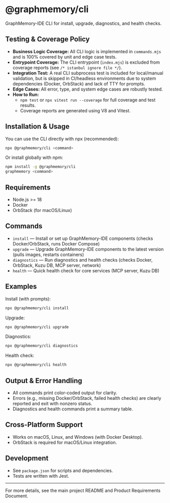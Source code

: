 # @graphmemory/cli

GraphMemory-IDE CLI for install, upgrade, diagnostics, and health checks.

## Testing & Coverage Policy

- **Business Logic Coverage:** All CLI logic is implemented in `commands.mjs` and is 100% covered by unit and edge case tests.
- **Entrypoint Coverage:** The CLI entrypoint (`index.mjs`) is excluded from coverage reports (see `/* istanbul ignore file */`).
- **Integration Test:** A real CLI subprocess test is included for local/manual validation, but is skipped in CI/headless environments due to system dependencies (Docker, OrbStack) and lack of TTY for prompts.
- **Edge Cases:** All error, type, and system edge cases are robustly tested.
- **How to Run:**
  - `npm test` or `npx vitest run --coverage` for full coverage and test results.
  - Coverage reports are generated using V8 and Vitest.

## Installation & Usage

You can use the CLI directly with npx (recommended):

```sh
npx @graphmemory/cli <command>
```

Or install globally with npm:

```sh
npm install -g @graphmemory/cli
graphmemory <command>
```

## Requirements
- Node.js >= 18
- Docker
- OrbStack (for macOS/Linux)

## Commands

- `install`   — Install or set up GraphMemory-IDE components (checks Docker/OrbStack, runs Docker Compose)
- `upgrade`   — Upgrade GraphMemory-IDE components to the latest version (pulls images, restarts containers)
- `diagnostics` — Run diagnostics and health checks (checks Docker, OrbStack, Kuzu DB, MCP server, network)
- `health`    — Quick health check for core services (MCP server, Kuzu DB)

## Examples

Install (with prompts):
```sh
npx @graphmemory/cli install
```

Upgrade:
```sh
npx @graphmemory/cli upgrade
```

Diagnostics:
```sh
npx @graphmemory/cli diagnostics
```

Health check:
```sh
npx @graphmemory/cli health
```

## Output & Error Handling
- All commands print color-coded output for clarity.
- Errors (e.g., missing Docker/OrbStack, failed health checks) are clearly reported and exit with nonzero status.
- Diagnostics and health commands print a summary table.

## Cross-Platform Support
- Works on macOS, Linux, and Windows (with Docker Desktop).
- OrbStack is required for macOS/Linux integration.

## Development
- See `package.json` for scripts and dependencies.
- Tests are written with Jest.

---
For more details, see the main project README and Product Requirements Document. 